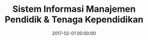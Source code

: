 ---
layout: inner
position: left
title: 'Sistem Informasi Manajemen Pendidik & Tenaga Kependidikan'
lead_text: 'Developed a web information system to manage employee data administration for Dinas Pendidikan & Kebudayaan DKI Jakarta'
tags: ['MySQL', 'PHP, Yii 2', 'HTML, CSS', 'JS, jQuery']
featured_image: ['/img/posts/simptk-min.png']
date: 2017-02-01 00:00:00
categories: ['Web Development']
project_link: ''
button_icon: ''
button_text: ''
order: 9
visible: 1
company: 'PT. Aditya Arta Abadi'
---